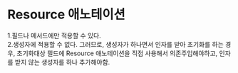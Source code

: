 # Resource 애노테이션  
1.필드나 메서드에만 적용할 수 있다.  
2.생성자에 적용할 수 없다. 그러므로, 생성자가 하나면서 인자를 받아 초기화를 하는 경우, 초기화대상 필드에 Resource 애노테이션을 직접 사용해서 의존주입해야하고, 인자를 받지 않는 생성자를 하나 추가해야함.

